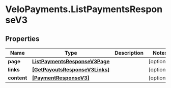 # VeloPayments.ListPaymentsResponseV3

## Properties

Name | Type | Description | Notes
------------ | ------------- | ------------- | -------------
**page** | [**ListPaymentsResponseV3Page**](ListPaymentsResponseV3Page.md) |  | [optional] 
**links** | [**[GetPayoutsResponseV3Links]**](GetPayoutsResponseV3Links.md) |  | [optional] 
**content** | [**[PaymentResponseV3]**](PaymentResponseV3.md) |  | [optional] 



